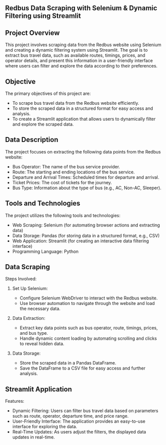 Redbus Data Scraping with Selenium & Dynamic Filtering using Streamlit
----------------------------------------------------------------------
Project Overview
----------------
This project involves scraping data from the Redbus website using Selenium and creating a dynamic filtering system using Streamlit. The goal is to extract bus travel data, such as available routes, timings, prices, and operator details, and present this information in a user-friendly interface where users can filter and explore the data according to their preferences.

Objective
---------
The primary objectives of this project are:
- To scrape bus travel data from the Redbus website efficiently.
- To store the scraped data in a structured format for easy access and analysis.
- To create a Streamlit application that allows users to dynamically filter and explore the scraped data.

Data Description
----------------
The project focuses on extracting the following data points from the Redbus website:
- Bus Operator: The name of the bus service provider.
- Route: The starting and ending locations of the bus service.
- Departure and Arrival Times: Scheduled times for departure and arrival.
- Ticket Prices: The cost of tickets for the journey.
- Bus Type: Information about the type of bus (e.g., AC, Non-AC, Sleeper).

Tools and Technologies
----------------------
The project utilizes the following tools and technologies:
- Web Scraping: Selenium (for automating browser actions and extracting data)
- Data Storage: Pandas (for storing data in a structured format, e.g., CSV)
- Web Application: Streamlit (for creating an interactive data filtering interface)
- Programming Language: Python

Data Scraping
-------------
Steps Involved:
1. Set Up Selenium:
   - Configure Selenium WebDriver to interact with the Redbus website.
   - Use browser automation to navigate through the website and load the necessary data.

2. Data Extraction:
   - Extract key data points such as bus operator, route, timings, prices, and bus type.
   - Handle dynamic content loading by automating scrolling and clicks to reveal hidden data.

3. Data Storage:
   - Store the scraped data in a Pandas DataFrame.
   - Save the DataFrame to a CSV file for easy access and further analysis.

Streamlit Application
---------------------
Features:
- Dynamic Filtering: Users can filter bus travel data based on parameters such as route, operator, departure time, and price range.
- User-Friendly Interface: The application provides an easy-to-use interface for exploring the data.
- Real-Time Updates: As users adjust the filters, the displayed data updates in real-time.
